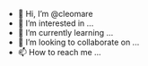- 👋 Hi, I’m @cleomare
- 👀 I’m interested in ...
- 🌱 I’m currently learning ...
- 💞️ I’m looking to collaborate on ...
- 📫 How to reach me ...

<!---
cleomare/cleomare is a ✨ special ✨ repository because its `README.md` (this file) appears on your GitHub profile.
You can click the Preview link to take a look at your changes.
--->
